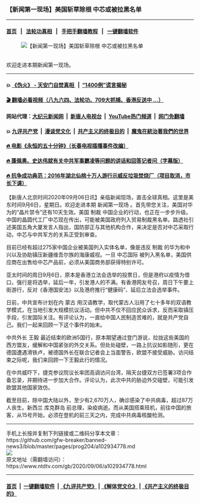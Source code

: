 ### 【新闻第一现场】美国斩草除根 中芯或被拉黑名单
------------------------

#### [首页](https://github.com/gfw-breaker/banned-news3/blob/master/README.md) &nbsp;&nbsp;|&nbsp;&nbsp; [法轮功真相](https://github.com/begood0513/basic/blob/master/README.md)  &nbsp;&nbsp;|&nbsp;&nbsp; [手把手翻墙教程](https://github.com/gfw-breaker/guides/wiki)  &nbsp;&nbsp;|&nbsp;&nbsp; [一键翻墙软件](https://github.com/gfw-breaker/nogfw/blob/master/README.md)  



<div><div class="featured_image">
 <figure>
  <img alt="【新闻第一现场】美国斩草除根 中芯或被拉黑名单" src="https://i.ntdtv.com/assets/uploads/2020/09/0906-large-V-800x450.jpg"/>
 </figure><br/>
 <span class="caption">
  欢迎走进本期新闻第一现场。
 </span>
</div>
</div><hr/>

#### 💥 [《伪火》 - 天安门自焚真相 ](http://141.164.51.119:10000/videos/blog/weihuo.html)&nbsp; |&nbsp; [“1400例”谎言揭秘  ](http://141.164.51.119:10000/videos/blog/jiexi1400.html)

#### [ 🎬  翻墙必看视频（八九六四、法轮功、709大抓捕、香港反送中 ...）](https://github.com/gfw-breaker/links/blob/master/banned.md)

#### 网站代理：[大纪元新闻网](http://167.172.10.89:10080/gb/) &nbsp;|&nbsp; [新唐人电视台](http://167.172.10.89:8808/gb/)  &nbsp;|&nbsp; [YouTube热门频道](http://158.247.203.241/youtube.html) &nbsp;|&nbsp; [网门免翻墙](http://158.247.203.241:11000/show.aspx?name=ogHome)

#### 💥 [九评共产党](http://141.164.51.119:10000/videos/res/jiuping/)&nbsp; |&nbsp; [漫谈党文化](http://141.164.51.119:10000/videos/res/mtdwh/)&nbsp; |&nbsp; [共产主义的终极目的](http://141.164.51.119:10000/videos/res/zjmd/)&nbsp; |&nbsp; [魔鬼在統治著我們的世界](http://141.164.51.119:10000/videos/res/TheSpecter/)  

#### [ 🔥  电影《永恒的五十分钟》（长春电视插播事件改编）](http://141.164.51.119:10000/videos/news/ComingForYou-2.html)

#### [ 🔥  蓬佩奥、史达伟就有关中共军事霸凌等问题的讲话和回答记者问（字幕版）](http://141.164.51.119:10000/videos/news/pompeo7.html)

#### [ 🔥  抗争成功典范：2016年湖北仙桃十万人游行示威反垃圾焚烧厂（项目取消，市长下课）](http://141.164.51.119:10000/videos/news/xiantao.html)

<div><div class="post_content" itemprop="articleBody">
 <p>
  【新唐人北京时间2020年09月06日讯】亲临新闻现场，直击全球真相。这里是美东时间9月6日，星期日。欢迎走进本期
  <ok href="https://www.ntdtv.com/gb/新闻第一现场.htm">
   新闻第一现场
  </ok>
  。首先带您关注，美国对华为的“晶片禁令”还有10天生效。美国
  <ok href="https://www.ntdtv.com/gb/制裁.htm">
   制裁
  </ok>
  中国企业的行动，也正在一步步升级。中国的晶圆代工厂中芯现在传出，可能被美国政府列入贸易制裁黑名单。路透社引述美国五角大厦发言人指出，国防部正与其他机构合作，来决定是否对中芯采取行动，中芯与中共军方的关系正受到审查。
 </p>
 <div class="video_fit_container">
 </div>
 <p>
  目前已经有超过275家中国企业被美国列入实体名单，像是违反
  <ok href="https://www.ntdtv.com/gb/制裁.htm">
   制裁
  </ok>
  的华为和中兴以及协助镇压新疆维吾尔族的海康威视。一旦
  <ok href="https://www.ntdtv.com/gb/中芯国际.htm">
   中芯国际
  </ok>
  被列入黑名单，美国供应商在出售给中芯产品前，必须从美国商务部获得特别许可。
 </p>
 <p>
  亚太时间的周日9月6日，原本是香港立法会选举的投票日，但是港府以疫情为借口，强行是将选举，延后一年，引发港人的不满。有香港网友号召，周日下午要上街游行，反对《香港国安法》以及港府推行“健康码”、延后立法会选举事件。
 </p>
 <p>
  日前，中共宣布计划在内
  <ok href="https://www.ntdtv.com/gb/蒙古.htm">
   蒙古
  </ok>
  用汉语教学，取代蒙古人沿用了七十多年的双语教学模式，在当地引发大规模抗议活动。但中共不仅不回应民众诉求，反而采取镇压手段，引发国际关注。有评论认为，一直给中国人民制造苦难的，就是共产党自己。我们一起来回顾一下这个事件的始末。
 </p>
 <p>
  中共外长
  <ok href="https://www.ntdtv.com/gb/王毅.htm">
   王毅
  </ok>
  最近结束的欧洲5国行，原本期望通过登门游说，拉拢这些美国的西方盟友，缓解和中国紧张的外交关系。但处处碰壁，一路上抗议如影随形，更在德国遭遇滑铁卢，被德国外长在联合记者会上当面警告，欧盟不接受威胁。访问结束之际呢，我们来回顾一下王毅此行的情况。
 </p>
 <p>
  在中共威吓下，捷克参议院议长率团高调访问台湾，隔天台捷双方已签署3项合作备忘录，并期待进一步加大合作。评论认为，此次中共的胁迫外交碰壁，可能引发欧盟其他国家效仿。
 </p>
 <p>
  截至目前，除中国大陆以外，至少有2,670万人，确诊感染了中共病毒，超过87万人丧生。新西兰 库克群岛 前总理，染疫病逝。而从美国搭乘班机，前往中国的旅客，从15号开始，必须在登机的前三天之内，完成中共病毒核酸检测。
 </p>
 <div class="single_ad">
 </div>
</div>
</div>
<hr/>
手机上长按并复制下列链接或二维码分享本文章：<br/>
https://github.com/gfw-breaker/banned-news3/blob/master/pages/prog204/a102934778.md <br/>
<a href='https://github.com/gfw-breaker/banned-news3/blob/master/pages/prog204/a102934778.md'><img src='https://github.com/gfw-breaker/banned-news3/blob/master/pages/prog204/a102934778.md.png'/></a> <br/>
原文地址（需翻墙访问）：https://www.ntdtv.com/gb/2020/09/06/a102934778.html


------------------------
#### [首页](https://github.com/gfw-breaker/banned-news3/blob/master/README.md) &nbsp;|&nbsp; [一键翻墙软件](https://github.com/gfw-breaker/nogfw/blob/master/README.md) &nbsp;| [《九评共产党》](https://github.com/gfw-breaker/9ping.md/blob/master/README.md#九评之一评共产党是什么) | [《解体党文化》](https://github.com/gfw-breaker/jtdwh.md/blob/master/README.md) | [《共产主义的终极目的》](https://github.com/gfw-breaker/gczydzjmd.md/blob/master/README.md)


<img src='http://gfw-breaker.win/banned-news3/pages/prog204/a102934778.md' width='0px' height='0px'/>